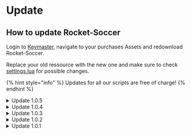 # Update

## How to update Rocket-Soccer

Login to [Keymaster](https://keymaster.fivem.net/), navigate to your purchases Assets and redownload Rocket-Soccer.

Replace your old ressource with the new one and make sure to check [settings.lua](settings.md) for possible changes.

{% hint style="info" %}
Updates for all our scripts are free of charge!
{% endhint %}

<details>

<summary>Update 1.0.5</summary>

* Most wished change implemented: **50% smaller Octane!** (included for free)
* Readjusted the **jump** function to adapt the new vehicle size
* Readjusted the **drift** function to adapt the new vehicle size
* Readjusted the **boost** function to adapt the new vehicle size
* Implemented choice to choose either **2D- or 3D-text**
* Discord Bot now supports **event-mode**
* Discord Bot now supports **adding** players to queue
* Discord Bot now supports **remove** players from queue
* Optimized reset ball logic to reset ball in case it leaves the playing field

#### Its important to update your [settings.lua](settings.md) from the last update!

</details>

<details>

<summary>Update 1.0.4</summary>

* NPC-PED logic is now handled clientside rather then serverside to prevent despawn of NPC's.
* [Authentification ](../authentication-server.md)added for our own [Discord Bot](../discord-bot.md).
* Fixxed a ConVar error which had no impact on script functionality, but hey now its gone.

#### Its important to update your [settings.lua](settings.md) from the last update!

</details>

<details>

<summary>Update 1.0.3</summary>

* Added more options to the API.
* API now allows for calls to [objects](exports-api-communication.md#spawn-a-object).
* API now allows for calls for [vehicles](exports-api-communication.md#spawn-a-vehicle).
* Added Authentication for API Server.
* Games are now streamable over web.
* The octane car is now included in the ressource.
* Smaller tweaks & fixxes.

</details>

<details>

<summary>Update 1.0.2</summary>

* **Fixxed issue** when a player receives a game-crash when beeing in a round of Rocket-Soccer. _(Round would not end correctly)._
* **Fixed issue** when a player disconnects during in a round of Rocket-Soccer _(Round would end to early)_
* Changed the **default respawn position** (after a round ends) outside of the Arena Map. _(Players would get invisibility sometimes)._
* **Optimized loops** and **improved performance** of the script.

</details>

<details>

<summary>Update 1.0.1</summary>

![](<../../.gitbook/assets/image (10).png>)

Performance improvement from 0.03 to 0.00 ms in idle (Outside [Maze Bank Arena](https://fivem.gabzv.com/package/5567774))

</details>

